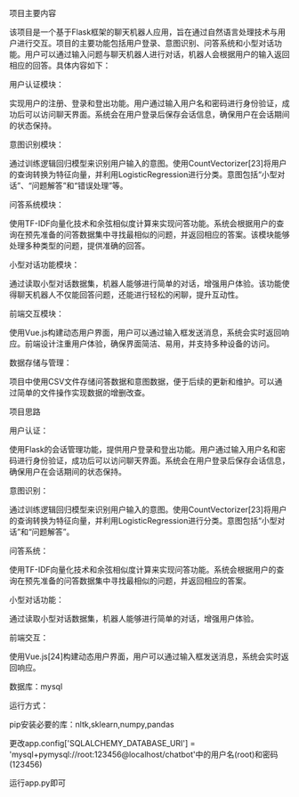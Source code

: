 项目主要内容

该项目是一个基于Flask框架的聊天机器人应用，旨在通过自然语言处理技术与用户进行交互。项目的主要功能包括用户登录、意图识别、问答系统和小型对话功能。用户可以通过输入问题与聊天机器人进行对话，机器人会根据用户的输入返回相应的回答。具体内容如下：

用户认证模块：

实现用户的注册、登录和登出功能。用户通过输入用户名和密码进行身份验证，成功后可以访问聊天界面。系统会在用户登录后保存会话信息，确保用户在会话期间的状态保持。

意图识别模块：

通过训练逻辑回归模型来识别用户输入的意图。使用CountVectorizer[23]将用户的查询转换为特征向量，并利用LogisticRegression进行分类。意图包括“小型对话”、“问题解答”和“错误处理”等。

问答系统模块：

使用TF-IDF向量化技术和余弦相似度计算来实现问答功能。系统会根据用户的查询在预先准备的问答数据集中寻找最相似的问题，并返回相应的答案。该模块能够处理多种类型的问题，提供准确的回答。

小型对话功能模块：

通过读取小型对话数据集，机器人能够进行简单的对话，增强用户体验。该功能使得聊天机器人不仅能回答问题，还能进行轻松的闲聊，提升互动性。

前端交互模块：

使用Vue.js构建动态用户界面，用户可以通过输入框发送消息，系统会实时返回响应。前端设计注重用户体验，确保界面简洁、易用，并支持多种设备的访问。

数据存储与管理：

项目中使用CSV文件存储问答数据和意图数据，便于后续的更新和维护。可以通过简单的文件操作实现数据的增删改查。

项目思路

用户认证：

使用Flask的会话管理功能，提供用户登录和登出功能。用户通过输入用户名和密码进行身份验证，成功后可以访问聊天界面。系统会在用户登录后保存会话信息，确保用户在会话期间的状态保持。

意图识别：

通过训练逻辑回归模型来识别用户输入的意图。使用CountVectorizer[23]将用户的查询转换为特征向量，并利用LogisticRegression进行分类。意图包括“小型对话”和“问题解答”。

问答系统：

使用TF-IDF向量化技术和余弦相似度计算来实现问答功能。系统会根据用户的查询在预先准备的问答数据集中寻找最相似的问题，并返回相应的答案。

小型对话功能：

通过读取小型对话数据集，机器人能够进行简单的对话，增强用户体验。

前端交互：

使用Vue.js[24]构建动态用户界面，用户可以通过输入框发送消息，系统会实时返回响应。

数据库：mysql


运行方式：

pip安装必要的库：nltk,sklearn,numpy,pandas

更改app.config['SQLALCHEMY_DATABASE_URI'] = 'mysql+pymysql://root:123456@localhost/chatbot'中的用户名(root)和密码(123456) 

运行app.py即可
